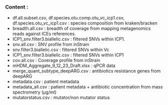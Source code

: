 ###  Content : 

* df.all.subset.csv, df.species.otu.comp.otu_vc_icp1.csv, df.species.otu_vc_icp1.csv : species composition from kraken/bracken
* breadth.all.csv : breadth of coverage from mapping metagenomics reads against ICEs references.
* ICP1_snv.filter3.biallelic.csv : filtered SNVs within ICP1. 
* snv.all.csv : SNV profile from  inStrain
* snv.filter3.biallelic.csv : filtered SNVs within Vc
* ICP1_snv.filter3.biallelic.csv : filtered SNVs within ICP1
* cov.all.csv : Coverage profile from inStrain
* mHDM_Aggregate_9_12_23_Draft.xlsx : qPCR data
* merge_quant_subtype_deepARG.csv : antibiotics resistance genes from deepARG
* metadata.csv : patient metadata
* metadata_all.csv : patient metadata + antibiotic concentration from mass spectrometry (µg/ml)
* mutatorstatus.csv : mutator/non mutator status 


  
